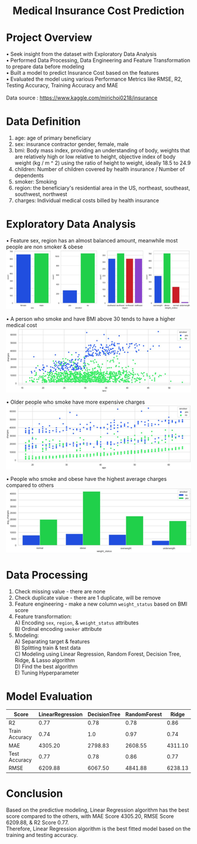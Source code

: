 <h1><p align = "center"> Medical Insurance Cost Prediction</p></h1>

# Project Overview
• Seek insight from the dataset with Exploratory Data Analysis <br>
• Performed Data Processing, Data Engineering and Feature Transformation to prepare data before modeling <br>
• Built a model to predict Insurance Cost based on the features <br>
• Evaluated the model using various Performance Metrics like RMSE, R2, Testing Accuracy, Training Accuracy and MAE <br>
<br>
Data source : https://www.kaggle.com/mirichoi0218/insurance

# Data Definition
1. age: age of primary beneficiary
2. sex: insurance contractor gender, female, male
3. bmi: Body mass index, providing an understanding of body, weights that are relatively high or low relative to height,
objective index of body weight (kg / m ^ 2) using the ratio of height to weight, ideally 18.5 to 24.9
4. children: Number of children covered by health insurance / Number of dependents
5. smoker: Smoking
6. region: the beneficiary's residential area in the US, northeast, southeast, southwest, northwest
7. charges: Individual medical costs billed by health insurance

# Exploratory Data Analysis
• Feature sex, region has an almost balanced amount, meanwhile most people are non smoker & obese <br>
![image](https://github.com/mohan-kartik/Health_Insurance_Cost_Prediction/blob/main/images/bar_chart1.png)

• A person who smoke and have BMI above 30 tends to have a higher medical cost <br>
![image](https://github.com/mohan-kartik/Health_Insurance_Cost_Prediction/blob/main/images/scatter1.png)

• Older people who smoke have more expensive charges <br>
![image](https://github.com/mohan-kartik/Health_Insurance_Cost_Prediction/blob/main/images/scatter2.png)

• People who smoke and obese have the highest average charges compared to others <br>
![image](https://github.com/mohan-kartik/Health_Insurance_Cost_Prediction/blob/main/images/bar2.png)

# Data Processing 
1. Check missing value - there are none <br>
2. Check duplicate value - there are 1 duplicate, will be remove <br>
3. Feature engineering - make a new column `weight_status` based on BMI score <br>
4. Feature transformation: <br>
 A) Encoding `sex`, `region`, & `weight_status` attributes <br>
 B) Ordinal encoding `smoker` attribute <br>
5. Modeling: <br>
 A) Separating target & features <br>
 B) Splitting train & test data <br>
 C) Modeling using Linear Regression, Random Forest, Decision Tree, Ridge, & Lasso algorithm <br>
 D) Find the best algorithm <br>
 E) Tuning Hyperparameter <br>
 
 # Model Evaluation 
| Score | LinearRegression | DecisionTree | RandomForest | Ridge |
| ----------- | ----------- | ----------- | ----------- | ----------- |
| R2 | 0.77 | 0.78 | 0.78 | 0.86 |
| Train Accuracy | 0.74 | 1.0 | 0.97 | 0.74 |
| MAE | 4305.20 | 2798.83 | 2608.55 | 4311.10 |
| Test Accuracy | 0.77 | 0.78 | 0.86 | 0.77 | 
| RMSE | 6209.88 | 6067.50 | 4841.88 | 6238.13 |
 
 # Conclusion
Based on the predictive modeling, Linear Regression algorithm has the best score compared to the others, with MAE Score 4305.20, RMSE Score 6209.88, & R2 Score 0.77. <br>
Therefore, Linear Regression algorithm is the best fitted model based on the training and testing accuracy.
